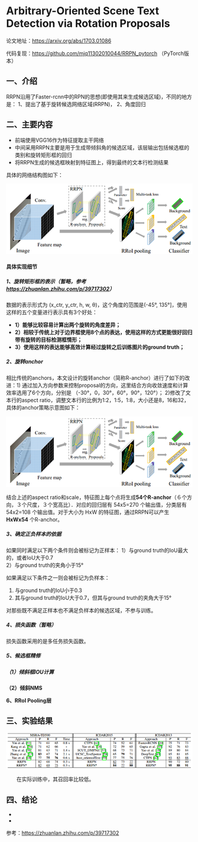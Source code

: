 # **Arbitrary-Oriented Scene Text Detection via Rotation Proposals**

论文地址：<https://arxiv.org/abs/1703.01086>

代码复现：<https://github.com/mjq11302010044/RRPN_pytorch> （PyTorch版本）



## 一、介绍

RRPN沿用了Faster-rcnn中的RPN的思想(即使用其来生成候选区域)，不同的地方是：
1、提出了基于旋转候选网络区域(RRPN)，
2、角度回归


## 二、主要内容

- 前端使用VGG16作为特征提取主干网络
- 中间采用RRPN主要是用于生成带倾斜角的候选区域，该层输出包括候选框的类别和旋转矩形框的回归
- 将RRPN生成的候选框映射到特征图上，得到最终的文本行检测结果

具体的网络结构图如下：

![这里随便写文字](https://github.com/clw5180/CV_Paper/blob/master/res/RRPN/1.png)



####  具体实现细节

##### 1、旋转矩形框的表示（暂略，参考<https://zhuanlan.zhihu.com/p/39717302>）

数据的表示形式为 (x_ctr, y_ctr, h, w, θ)，这个角度的范围是(-45°, 135°]，使用这样的五个变量进行表示具有3个好处：
- **1）能够比较容易计算出两个旋转的角度差异；**
- **2）相较于传统上对于边界框使用8个点的表达，使用这样的方式更能很好回归带有旋转的目标检测框情形；**
- **3）使用这样的表达能够高效计算经过旋转之后训练图片的ground truth；**


##### 2、旋转anchor

相比传统的anchors，本文设计的旋转anchor（简称R-anchor）进行了如下的改进：1) 通过加入方向参数来控制proposal的方向，这里结合方向收敛速度和计算效率选用了6个方向，分别是 （-30°，0，30°，60°，90°，120°）； 2)修改了文本行的aspect ratio，调整文本行的比例为1:2，1:5，1:8，大小还是8，16和32，具体的anchor策略示意图如下：

![这里随便写文字](https://github.com/clw5180/CV_Paper/blob/master/res/RRPN/1.png)

结合上述的aspect ratio和scale，特征图上每个点将生成**54个R-anchor**（６个方向，３个尺度，３个宽高比）．对应的回归层有 54x5=270 个输出值，分类层有 54x2=108 个输出值。对于大小为 HxW 的特征图，通过RRPN可以产生 **HxWx54** 个R-anchor。



##### 3、确定正负样本的依据

如果同时满足以下两个条件则会被标记为正样本：
1）与ground truth的IoU最大的，或者IoU大于0.7    
2）与ground truth的夹角小于15° 

如果满足以下条件之一则会被标记为负样本：
1) 与ground truth的IoU小于0.3
2) 其与ground truth的IoU大于0.7，但其与ground truth的夹角大于15°

对那些既不满足正样本也不满足负样本的候选区域，不参与训练。



##### 4、损失函数（暂略）
损失函数采用的是多任务损失函数。



##### 5、候选框精修

##### （1）倾斜框IOU计算



**（2）倾斜NMS**



**6、RRoI Pooling层**





## 三、实验结果

![这里随便写文字](https://github.com/clw5180/CV_Paper/blob/master/res/RRPN/3.png)

&emsp;&emsp;在实际训练中，其召回率比较低。



## 四、结论

* 
* 



参考：<https://zhuanlan.zhihu.com/p/39717302>
